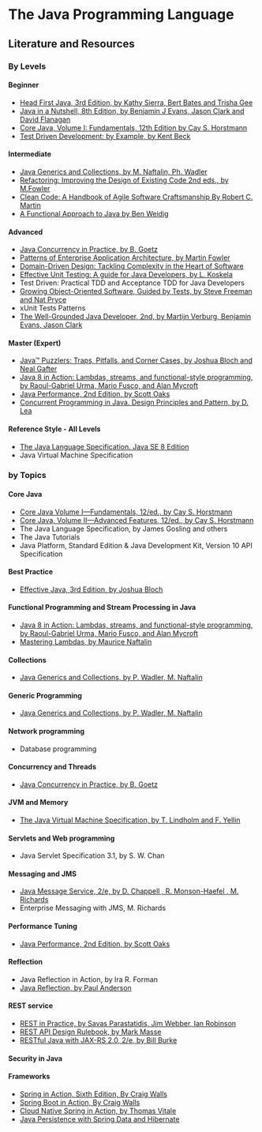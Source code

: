 # The Java Programming Language

## Literature and Resources

### By Levels

#### Beginner

- [Head First Java, 3rd Edition, by Kathy Sierra, Bert Bates and Trisha Gee](https://learning.oreilly.com/library/view/-/9781492091646/)
- [Java in a Nutshell, 8th Edition, by Benjamin J Evans, Jason Clark and David Flanagan](https://learning.oreilly.com/library/view/-/9781098130992/)
- [Core Java, Volume I: Fundamentals, 12th Edition by Cay S. Horstmann](https://learning.oreilly.com/library/view/core-java-volume/9780137673810/)
- [Test Driven Development: by Example, by Kent Beck](https://learning.oreilly.com/library/view/-/0321146530/)

#### Intermediate

- [Java Generics and Collections, by M. Naftalin, Ph. Wadler](https://learning.oreilly.com/library/view/java-generics-and/0596527756/)
- [Refactoring: Improving the Design of Existing Code 2nd eds., by M.Fowler](https://learning.oreilly.com/library/view/refactoring-improving-the/9780134757681/)
- [Clean Code: A Handbook of Agile Software Craftsmanship By Robert C. Martin](https://learning.oreilly.com/library/view/clean-code-a/9780136083238/)
- [A Functional Approach to Java by Ben Weidig](https://learning.oreilly.com/library/view/a-functional-approach/9781098109912/)

#### Advanced

- [Java Concurrency in Practice, by B. Goetz](https://learning.oreilly.com/library/view/-/0321349601/)
- [Patterns of Enterprise Application Architecture, by Martin Fowler](https://learning.oreilly.com/library/view/-/0321127420/)
- [Domain-Driven Design: Tackling Complexity in the Heart of Software](https://learning.oreilly.com/library/view/domain-driven-design-tackling/0321125215/)
- [Effective Unit Testing: A guide for Java Developers, by L. Koskela](https://www.safaribooksonline.com/library/view/effective-unit-testing/9781935182573/)
- Test Driven: Practical TDD and Acceptance TDD for Java Developers
- [Growing Object-Oriented Software, Guided by Tests, by Steve Freeman and Nat Pryce](https://learning.oreilly.com/library/view/-/9780321574442/)
- xUnit Tests Patterns
- [The Well-Grounded Java Developer, 2nd, by Martijn Verburg, Benjamin Evans, Jason Clark](https://learning.oreilly.com/library/view/the-well-grounded-java/9781617298875/)

#### Master (Expert)

- [Java™ Puzzlers: Traps, Pitfalls, and Corner Cases, by Joshua Bloch and Neal Gafter](https://learning.oreilly.com/library/view/-/032133678X/)
- [Java 8 in Action: Lambdas, streams, and functional-style programming, by Raoul-Gabriel Urma, Mario Fusco, and Alan Mycroft](https://www.safaribooksonline.com/library/view/java-8-in/9781617291999/)
- [Java Performance, 2nd Edition, by Scott Oaks](https://learning.oreilly.com/library/view/-/9781492056102/)
- [Concurrent Programming in Java. Design Principles and Pattern, by D. Lea](https://learning.oreilly.com/library/view/-/0201310090/)

#### Reference Style - All Levels

- [The Java Language Specification. Java SE 8 Edition](https://docs.oracle.com/javase/specs/jls/se8/html/index.html)
- Java Virtual Machine Specification

### by Topics

#### Core Java

- [Core Java Volume I—Fundamentals, 12/ed., by Cay S. Horstmann](https://learning.oreilly.com/library/view/core-java-volume/9780137673810/)
- [Core Java, Volume II—Advanced Features, 12/ed., by Cay S. Horstmann](https://learning.oreilly.com/library/view/core-java-vol/9780137870899/)
- The Java Language Specification, by James Gosling and others
- The Java Tutorials
- Java Platform, Standard Edition & Java Development Kit, Version 10 API Specification

#### Best Practice

- [Effective Java, 3rd Edition, by Joshua Bloch](https://learning.oreilly.com/library/view/effective-java-3rd/9780134686097/)

#### Functional Programming and Stream Processing in Java

- [Java 8 in Action: Lambdas, streams, and functional-style programming, by Raoul-Gabriel Urma, Mario Fusco, and Alan Mycroft](https://www.safaribooksonline.com/library/view/java-8-in/9781617291999/)
- [Mastering Lambdas, by Maurice Naftalin](https://www.safaribooksonline.com/library/view/mastering-lambdas/9780071829625/)

#### Collections

- [Java Generics and Collections, by P. Wadler, M. Naftalin](https://learning.oreilly.com/library/view/java-generics-and/0596527756/)

#### Generic Programming

- [Java Generics and Collections, by P. Wadler, M. Naftalin](https://learning.oreilly.com/library/view/java-generics-and/0596527756/)

#### Network programming

- Database programming

#### Concurrency and Threads

- [Java Concurrency in Practice, by B. Goetz](https://learning.oreilly.com/library/view/-/0321349601/)

#### JVM and Memory

- [The Java Virtual Machine Specification, by T. Lindholm and F. Yellin](https://learning.oreilly.com/library/view/-/9780133922745/)

#### Servlets and Web programming

- Java Servlet Specification 3.1, by S. W. Chan

#### Messaging and JMS

- [Java Message Service, 2/e, by D. Chappell , R. Monson-Haefel , M. Richards](https://learning.oreilly.com/library/view/-/9780596802264/)
- Enterprise Messaging with JMS, M. Richards

#### Performance Tuning

- [Java Performance, 2nd Edition, by Scott Oaks](https://learning.oreilly.com/library/view/-/9781492056102/)

#### Reflection

- Java Reflection in Action, by Ira R. Forman
- [Java Reflection, by Paul Anderson](https://learning.oreilly.com/videos/-/9780133038118/)

#### REST service

- [REST in Practice, by Savas Parastatidis, Jim Webber, Ian Robinson](https://www.safaribooksonline.com/library/view/rest-in-practice/9781449383312/)
- [REST API Design Rulebook, by Mark Masse](https://www.safaribooksonline.com/library/view/rest-api-design/9781449317904/)
- [RESTful Java with JAX-RS 2.0, 2/e, by Bill Burke](https://www.safaribooksonline.com/library/view/restful-java-with/9781449361433/)

#### Security in Java

#### Frameworks

- [Spring in Action, Sixth Edition, By Craig Walls](https://learning.oreilly.com/library/view/-/9781617297571/)
- [Spring Boot in Action, By Craig Walls](https://learning.oreilly.com/library/view/spring-boot-in/9781617292545/)
- [Cloud Native Spring in Action, by Thomas Vitale](https://learning.oreilly.com/library/view/-/9781617298424/)
- [Java Persistence with Spring Data and Hibernate](https://learning.oreilly.com/library/view/java-persistence-with/9781617299186/)
